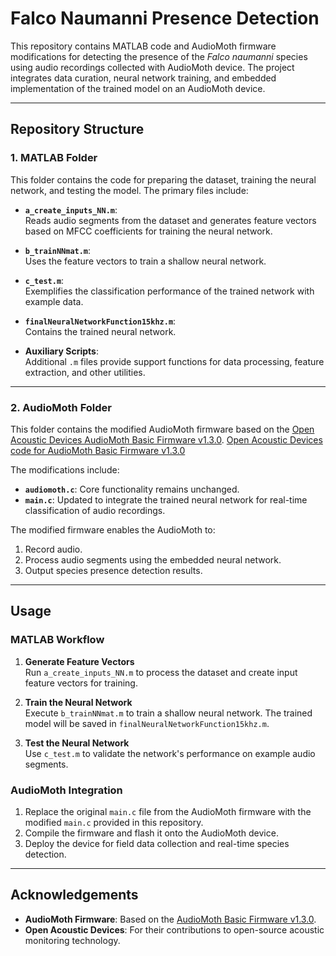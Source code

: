 # Falco Naumanni Presence Detection

This repository contains MATLAB code and AudioMoth firmware modifications for detecting the presence of the _Falco naumanni_ species using audio recordings collected with AudioMoth device. 
The project integrates data curation, neural network training, and embedded implementation of the trained model on an AudioMoth device.

---

## Repository Structure

### 1. MATLAB Folder
This folder contains the code for preparing the dataset, training the neural network, and testing the model. The primary files include:

- **`a_create_inputs_NN.m`**:  
  Reads audio segments from the dataset and generates feature vectors based on MFCC coefficients for training the neural network.

- **`b_trainNNmat.m`**:  
  Uses the feature vectors to train a shallow neural network.

- **`c_test.m`**:  
  Exemplifies the classification performance of the trained network with example data.

- **`finalNeuralNetworkFunction15khz.m`**:  
  Contains the trained neural network.

- **Auxiliary Scripts**:  
  Additional `.m` files provide support functions for data processing, feature extraction, and other utilities.

---

### 2. AudioMoth Folder
This folder contains the modified AudioMoth firmware based on the [Open Acoustic Devices AudioMoth Basic Firmware v1.3.0](https://github.com/OpenAcousticDevices/AudioMoth-Firmware-Basic/releases/tag/1.3.0). 
[Open Acoustic Devices code for AudioMoth Basic Firmware v1.3.0](https://github.com/OpenAcousticDevices/AudioMoth-Firmware-Basic/tree/1.3.0)

The modifications include:
- **`audiomoth.c`**: Core functionality remains unchanged.
- **`main.c`**: Updated to integrate the trained neural network for real-time classification of audio recordings.

The modified firmware enables the AudioMoth to:
1. Record audio.
2. Process audio segments using the embedded neural network.
3. Output species presence detection results.

---

## Usage

### MATLAB Workflow
1. **Generate Feature Vectors**  
   Run `a_create_inputs_NN.m` to process the dataset and create input feature vectors for training.

2. **Train the Neural Network**  
   Execute `b_trainNNmat.m` to train a shallow neural network. The trained model will be saved in `finalNeuralNetworkFunction15khz.m`.

3. **Test the Neural Network**  
   Use `c_test.m` to validate the network's performance on example audio segments.

### AudioMoth Integration
1. Replace the original `main.c` file from the AudioMoth firmware with the modified `main.c` provided in this repository.
2. Compile the firmware and flash it onto the AudioMoth device.
3. Deploy the device for field data collection and real-time species detection.

---

## Acknowledgements
- **AudioMoth Firmware**: Based on the [AudioMoth Basic Firmware v1.3.0](https://github.com/OpenAcousticDevices/AudioMoth-Firmware-Basic/releases/tag/1.3.0).
- **Open Acoustic Devices**: For their contributions to open-source acoustic monitoring technology.

